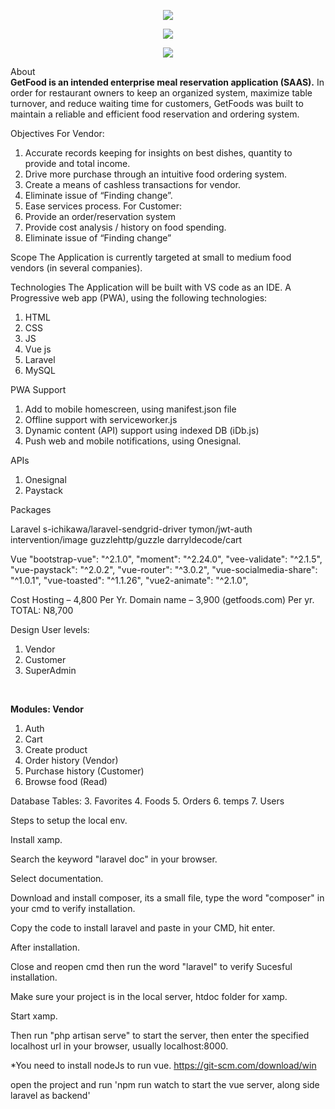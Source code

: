 <p align="center"><img src="https://laravel.com/assets/img/components/logo-laravel.svg"></p>
<p align="center"><img src="https://vuejs.org/images/logo.png"></p>
<p align="center"><img src="https://mdn.mozillademos.org/files/16742/pwa.png"></p>


About<br>
<b>GetFood is an intended enterprise meal reservation application (SAAS).</b>
In order for restaurant owners to keep an organized system, maximize table turnover, and reduce waiting time for customers, GetFoods was built to maintain a reliable and efficient food reservation and ordering system.

Objectives
For Vendor:
1.	Accurate records keeping for insights on best dishes, quantity to provide and total income.
2.	Drive more purchase through an intuitive food ordering system.
3.	Create a means of cashless transactions for vendor.
4.	Eliminate issue of “Finding change”.
5.	Ease services process.
For Customer:
1.	Provide an order/reservation system
2.	Provide cost analysis / history on food spending.
3.	Eliminate issue of “Finding change”

Scope
The Application is currently targeted at small to medium food vendors (in several companies).

Technologies
The Application will be built with VS code as an IDE. A Progressive web app (PWA), using the following technologies:
1.	HTML
2.	CSS
3.	JS
4.	Vue js
5.	Laravel
6.	MySQL
 
PWA Support
1. Add to mobile homescreen, using manifest.json file
2. Offline support with serviceworker.js
3. Dynamic content (API) support using indexed DB (iDb.js)
4. Push web and mobile notifications, using Onesignal.


APIs
1. Onesignal
2. Paystack

Packages

Laravel
s-ichikawa/laravel-sendgrid-driver
tymon/jwt-auth
intervention/image
guzzlehttp/guzzle
darryldecode/cart

Vue
"bootstrap-vue": "^2.1.0",
        "moment": "^2.24.0",
        "vee-validate": "^2.1.5",
        "vue-paystack": "^2.0.2",
        "vue-router": "^3.0.2",
        "vue-socialmedia-share": "^1.0.1",
        "vue-toasted": "^1.1.26",
        "vue2-animate": "^2.1.0",
        
        
Cost
Hosting – 4,800 Per Yr.
Domain name – 3,900 (getfoods.com) Per yr.
TOTAL: N8,700

Design
User levels:
1.	Vendor
2.	Customer
3. SuperAdmin
<br>

<b>Modules: Vendor</b>
1.	Auth
2.	Cart
3.	Create product
4.	Order history (Vendor)
5.	Purchase history (Customer)
6.	Browse food (Read)

Database
Tables:
3.	Favorites
4.	Foods
5.	Orders
6. temps
7. Users



Steps to setup the local env.

Install xamp.

Search the keyword "laravel doc" in your browser.

Select documentation.

Download and install composer, its a small file, type the word "composer" in your cmd to verify installation.

Copy the code to install laravel and paste in your CMD, hit enter.

After installation.

Close and reopen cmd then run the word "laravel" to verify Sucesful installation.

Make sure your project is in the local server,  htdoc folder for xamp.

Start xamp.

Then run "php artisan serve" to start the server, then enter the specified localhost url in your browser, usually localhost:8000.


*You need to install nodeJs to run vue. 
https://git-scm.com/download/win

open the project and run 'npm run watch to start the vue server, along side laravel as backend'
